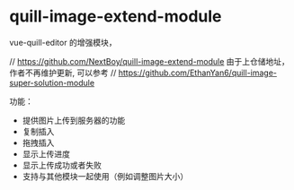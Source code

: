 # quill-image-extend-module

vue-quill-editor 的增强模块，

// https://github.com/NextBoy/quill-image-extend-module
由于上仓储地址，作者不再维护更新, 可以参考
// https://github.com/EthanYan6/quill-image-super-solution-module

功能：

- 提供图片上传到服务器的功能
- 复制插入
- 拖拽插入
- 显示上传进度
- 显示上传成功或者失败
- 支持与其他模块一起使用（例如调整图片大小）
